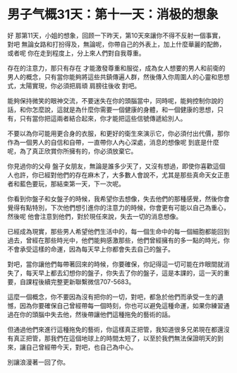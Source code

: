 # 男子气概31天：第十一天：消极的想象

好 那第11天，小姐的想象，回顾一下昨天，第10天來讓你不得不反射一個事實，對吧 無論女路和打扮得及，無論呢，你帶自己的外表上，加上什麼華麗的配飾，或者呢 你在走到程度上，分上來人們對自我尊重。

存在的注意力，那只有存在 才能激發尊重和服從，成為女人想要的男人和前衛的男人的概念，只有當你能夠將這些共鎮傳遍人群，然後傳入你周圍人的心靈和思想式，太陽實現，你必須把肩頑 肩膀往後收 對吧。

能夠保持微笑的眼神交流，不要迷失在你的頭腦當中，同時呢，能夠控制你說的話，和你怎麼說，這就是為什麼你需要一個健康的身體，和一個健康的思想，只有，只有當你把這兩者結合起來，你才能把這些信號傳遞給別人。

不要以為你可能用更合身的衣服，和更好的衛生來演示它，你必須付出代價，那你作為一個男人的自信和自帶，一直帶你人內心深處，消息的想像呢 到底是什麼呢，為了真正欣賞你所擁有的，你必須放棄它。

你見過你的父母 盤子女朋友，無論是誰多少天了，又沒有想過，即使你喜歡這個人也許，你已經對他們的存在麻木了，大多數人會說不，尤其是那些真命天女正患者和藍色要玩，那結束第一天，下一次呢。

你看到你盤子和女盤子的時候，我希望你去想像，失去他們的那種感覺，然後你會覺得有點特別，下次他們想引進你的注意力的時候，你會更有可能以自己為重心，然後呢 他會注意到他們，對於現任來說，失去一切的消息想像。

已經成為現實，那些男人希望他們生活中的，每一個生命中的每一個細胞都能回到過去，曾經在那些時光中，他們能夠感激那些，他們曾經擁有的多一點的時光，你不會承受這樣的命運，因為每天早上你都會失去自己的盤子。

對吧，當你讓他們每帶著回來的時候，你要確保，你記得這一切可能在炸眼間就消失了，每天早上都去幻想你的盤子，你失去了你的盤子，這是本課的，這一天的重要，自課程後續完整更新聯繫微信707-5683。

這麼一個概念，你不要因為沒有把你的一切，對吧，都急於他們而承受一生的遺憾，因為你要確保自己曾經帶每一個時刻，你也可以避免這種命運，如果你練習通過在你的頭腦中失去他，然後帶讓他們這種拖免的藝術的話。

但通過他們來進行這種拖免的藝術，你這樣真正把管，我知道很多兄弟現在都還沒有真正把管，那我們在這個地球上的時間太短了，以至於我們無法保證明天的到來，讓自己曾經帶今天，對吧，也自己為中心。

別讓浪漫著一回了你。